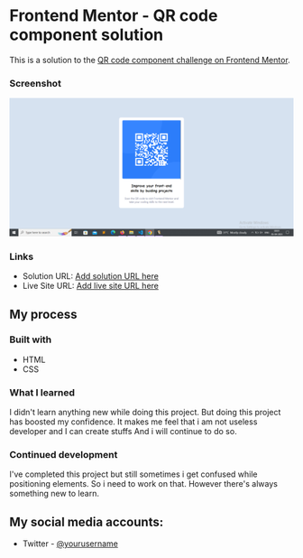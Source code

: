 # Frontend Mentor - QR code component solution

This is a solution to the [QR code component challenge on Frontend Mentor](https://www.frontendmentor.io/challenges/qr-code-component-iux_sIO_H). 

### Screenshot

![This is my project screenshot](./qr-code-component-main/design/my_creation.png)

### Links

- Solution URL: [Add solution URL here](https://your-solution-url.com)
- Live Site URL: [Add live site URL here](https://your-live-site-url.com)

## My process

### Built with

- HTML
- CSS 


### What I learned

I didn't learn anything new while doing this project. But doing this project has boosted my confidence. It makes me feel that i am not useless developer and I can create stuffs And i will continue to do so.


### Continued development

I've completed this project but still sometimes i get confused while positioning elements. So i need to work on that. However there's always something new to learn.


## My social media accounts:
- Twitter - [@yourusername](https://twitter.com/hriteshdas99)

